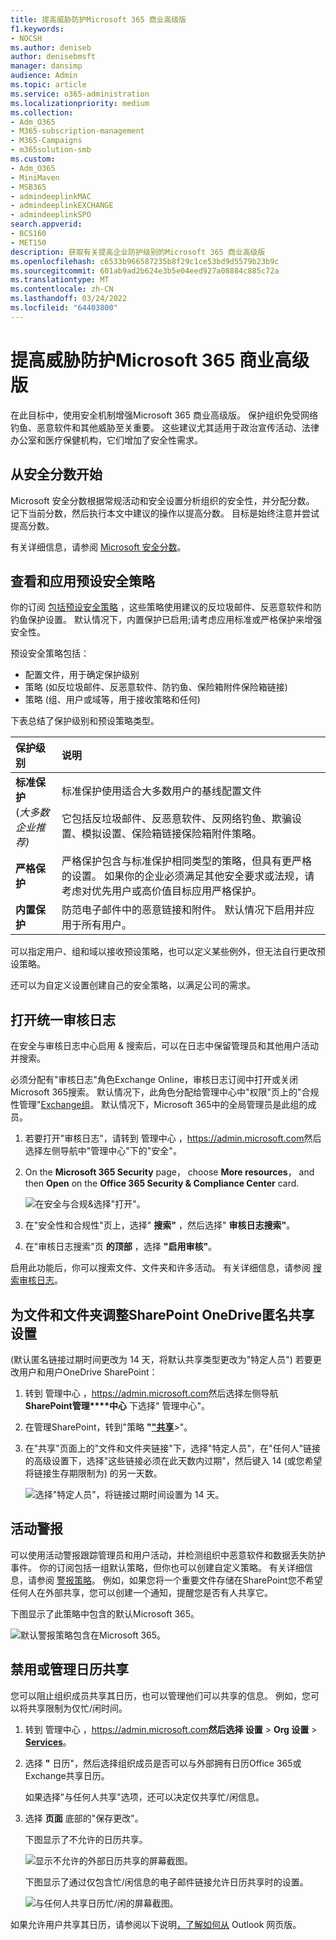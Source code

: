 ```yaml
---
title: 提高威胁防护Microsoft 365 商业高级版
f1.keywords:
- NOCSH
ms.author: deniseb
author: denisebmsft
manager: dansimp
audience: Admin
ms.topic: article
ms.service: o365-administration
ms.localizationpriority: medium
ms.collection:
- Adm_O365
- M365-subscription-management
- M365-Campaigns
- m365solution-smb
ms.custom:
- Adm_O365
- MiniMaven
- MSB365
- admindeeplinkMAC
- admindeeplinkEXCHANGE
- admindeeplinkSPO
search.appverid:
- BCS160
- MET150
description: 获取有关提高企业防护级别的Microsoft 365 商业高级版
ms.openlocfilehash: c6533b966587235b8f29c1ce53bd9d5579b23b9c
ms.sourcegitcommit: 601ab9ad2b624e3b5e04eed927a08884c885c72a
ms.translationtype: MT
ms.contentlocale: zh-CN
ms.lasthandoff: 03/24/2022
ms.locfileid: "64403800"
---
```

# <a name="increase-threat-protection-for-microsoft-365-business-premium"></a>提高威胁防护Microsoft 365 商业高级版

在此目标中，使用安全机制增强Microsoft 365 商业高级版。 保护组织免受网络钓鱼、恶意软件和其他威胁至关重要。 这些建议尤其适用于政治宣传活动、法律办公室和医疗保健机构，它们增加了安全性需求。

## <a name="start-with-secure-score"></a>从安全分数开始

Microsoft 安全分数根据常规活动和安全设置分析组织的安全性，并分配分数。 记下当前分数，然后执行本文中建议的操作以提高分数。 目标是始终注意并尝试提高分数。

有关详细信息，请参阅 [Microsoft 安全分数](../security/defender/microsoft-secure-score.md)。

## <a name="review-and-apply-preset-security-policies"></a>查看和应用预设安全策略

你的订阅 [包括预设安全策略](../security/office-365-security/preset-security-policies.md) ，这些策略使用建议的反垃圾邮件、反恶意软件和防钓鱼保护设置。 默认情况下，内置保护已启用;请考虑应用标准或严格保护来增强安全性。 

预设安全策略包括：

- 配置文件，用于确定保护级别
- 策略 (如反垃圾邮件、反恶意软件、防钓鱼、保险箱附件保险箱链接) 
- 策略 (组、用户或域等，用于接收策略和任何) 

下表总结了保护级别和预设策略类型。

| 保护级别 | 说明 |
|:---|:---|
| **标准保护** <br/> (*大多数企业推荐)* | 标准保护使用适合大多数用户的基线配置文件 <br/><br/>它包括反垃圾邮件、反恶意软件、反网络钓鱼、欺骗设置、模拟设置、保险箱链接保险箱附件策略。  |
| **严格保护**  | 严格保护包含与标准保护相同类型的策略，但具有更严格的设置。 如果你的企业必须满足其他安全要求或法规，请考虑对优先用户或高价值目标应用严格保护。 |
| **内置保护** | 防范电子邮件中的恶意链接和附件。 默认情况下启用并应用于所有用户。  |

可以指定用户、组和域以接收预设策略，也可以定义某些例外，但无法自行更改预设策略。

还可以为自定义设置创建自己的安全策略，以满足公司的需求。




<!--https://docs.microsoft.com/en-us/microsoft-365/security/office-365-security/recommended-settings-for-eop-and-office365?view=o365-worldwide


## Raise the level of protection against malware in mail

Your Office 365 or Microsoft 365 environment includes protection against malware, but you can increase this protection by blocking attachments with file types that are commonly used for malware. To bump up malware protection in email:

1. Go to the <a href="https://go.microsoft.com/fwlink/p/?linkid=2077143" target="_blank">Office 365 Security & Compliance Center</a> and sign in with your admin account credentials.

2. In the left navigation pane, under **Threat management**, choose **Policy** \> **Anti-Malware**.

3. Double-click the default policy to edit this company-wide policy.

4. Click **Settings**.

5. Under **Common Attachment Types Filter**, select **On**. The file types that are blocked are listed in the window directly below this control. Make sure you add these filetypes:

   `ade, adp, ani, bas, bat, chm, cmd, com, cpl, crt, hlp, ht, hta, inf, ins, isp, job, js, jse, lnk, mda, mdb, mde, mdz, msc, msi, msp, mst, pcd, reg, scr, sct, shs, url, vb, vbe, vbs, wsc, wsf, wsh, exe, pif`

   You can add or delete file types later, if needed.

6. Click **Save.**

For more information, see [Anti-malware protection in EOP](../security/office-365-security/anti-malware-protection.md).

## Protect against ransomware

Ransomware restricts access to data by encrypting files or locking computer screens. It then attempts to extort money from victims by asking for "ransom," usually in the form of cryptocurrencies like Bitcoin, in exchange for access to data.

You can protect against ransomware by creating one or more mail flow rules to block file extensions that are commonly used for ransomware (these were added in the [raise the level of protection against malware in mail](#raise-the-level-of-protection-against-malware-in-mail) step), or to warn users who receive these attachments in email.

In addition to the files that you blocked in the previous step, it's also good practice to create a rule to warn users before opening Office file attachments that include macros. Ransomware can be hidden inside macros, so warn users to not open these files from people they don't know.

To create a mail transport rule:

1. Go to the admin center at <https://admin.microsoft.com> and choose **Admin centers** \> **Exchange**.

2. In the **mail flow** category, click **rules**.

3. Click **+**, and then click **Create a new rule**.

4. Click **More options** at the bottom of the dialog box to see the full set of options.

5. Apply the settings in the following table for the rule. Leave the rest of the settings at the default, unless you want to change them.

6. Click **Save**.

|Setting|Warn users before opening attachments of Office files|
|---|---|
|Name|Anti-ransomware rule: warn users|
|Apply this rule if . . .|Any attachment . . . file extension matches . . .|
|Specify words or phrases|Add these file types: <br/> `dotm, docm, xlsm, sltm, xla, xlam, xll, pptm, potm, ppam, ppsm, sldm`|
|Do the following . . .|Notify the recipient with a message|
|Provide message text|Do not open these types of files from people you do not know because they might contain macros with malicious code.|

For more information, see:

- [Ransomware: how to reduce risk](https://www.microsoft.com/security/blog/2020/04/28/ransomware-groups-continue-to-target-healthcare-critical-services-heres-how-to-reduce-risk/)

- [Restore your OneDrive](https://support.microsoft.com//office/fa231298-759d-41cf-bcd0-25ac53eb8a15)

## Stop auto-forwarding for email

Hackers who gain access to a user's mailbox can steal your mail by setting the mailbox to automatically forward email. This can happen even without the user's awareness. You can prevent this from happening by configuring a mail flow rule.

To create a mail transport rule, either watch [this short video](https://support.office.com/article/f9d693ba-5c78-47c0-b156-8e461e062aa7) or follow these steps:

1. In the <a href="https://go.microsoft.com/fwlink/p/?linkid=2024339" target="_blank">Microsoft 365 admin center</a>, click **Admin centers** \> **Exchange**.

2. In the **mail flow** category, click **rules**.

3. Click **+**, and then click **Create a new rule**.

4. Click **More options** at the bottom of the dialog box to see the full set of options.

5. Apply the settings in the following table. Leave the rest of the settings at the default, unless you want to change them.

6. Click **Save**.

|Setting|Warn users before opening attachments of Office files|
|---|---|
|Name|Prevent auto forwarding of email to external domains|
|Apply this rule if ...|The sender . . . is external/internal . . . Inside the organization|
|Add condition|The message properties . . . include the message type . . . Auto-forward|
|Do the following ...|Block the message . . . reject the message and include an explanation.|
|Provide message text|Auto-forwarding email outside this organization is prevented for security reasons.|

## Protect your email from phishing attacks

If you've configured one or more custom domains for your Office 365 or Microsoft 365 environment, you can configure targeted anti-phishing protection. Anti-phishing protection, part of Microsoft Defender for Office 365, can help protect your organization from malicious impersonation-based phishing attacks and other phishing attacks. If you haven't configured a custom domain, you don't need to do this.

We recommend that you get started with this protection by creating a policy to protect your most important users and your custom domain.

To create an anti-phishing policy in Defender for Office 365, watch [this short training video](https://support.office.com/article/86c425e1-1686-430a-9151-f7176cce4f2c), or complete the following steps:

1. Go to <a href="https://go.microsoft.com/fwlink/p/?linkid=2077143" target="_blank">Office 365 Security & Compliance Center</a>.

2. In the left navigation pane, under **Threat management**, choose **Policy**.

3. On the **Policy** page, choose **Anti-phishing**.

4. On the **Anti-phishing** page, select **+ Create**. A wizard launches that steps you through defining your anti-phishing policy.

5. Specify the name, description, and settings for your policy as recommended in the chart below. For more information, see [Learn about anti-phishing policy in Microsoft Defender for Office 365 options](../security/office-365-security/set-up-anti-phishing-policies.md).

6. After you've reviewed your settings, choose **Create this policy** or **Save**, as appropriate.

|Setting or option|Recommended setting|
|---|---|
|Name|Domain and most valuable staff|
|Description|Ensure most important staff and our domain are not being impersonated.|
|Add users to protect|Select **+ Add a condition, The recipient is**. Type user names or enter the email address of the business owners, partners, or candidate, managers, and other important staff members. You can add up to 20 internal and external addresses that you want to protect from impersonation.|
|Add domains to protect|Select **+ Add a condition, The recipient domain is**. Enter the custom domain associated with your Microsoft 365 subscription, if you defined one. You can enter more than one domain.|
|Choose actions|If email is sent by an impersonated user: Choose **Redirect message to another email address**, and then type the email address of the security administrator; for example, *Alice<span><span>@contoso.com*. <br/> If email is sent by an impersonated domain: Choose **Quarantine message**.|
|Mailbox intelligence|By default, mailbox intelligence is selected when you create a new anti-phishing policy. Leave this setting **On** for best results.|
|Add trusted senders and domains|Here you can add your own domain, or any other trusted domains.|
|Applied to|Select **The recipient domain is**. Under **Any of these**, select **Choose**. Select **+ Add**. Select the check box next to the name of the domain, for example, *contoso.<span><span>com*, in the list, and then select **Add**. Select **Done**.|

For more information, see [Set up anti-phishing policies in Defender for Office 365](../security/office-365-security/set-up-anti-phishing-policies.md).

## Protect against malicious attachments, files, and links with Defender for Office 365

![Banner that point to https://aka.ms/aboutM365preview.](../media/m365admincenterchanging.png)

First, make sure, in the admin center at <https://admin.microsoft.com> that you have the new admin center preview turned on. Turn on the toggle next to the text **The new admin center**.

   ![The new admin center preview on.](../media/previewon.png)

If you don't see the **Setup** page with cards in your tenant yet, see how to complete these steps in Security & Compliance Center. See [Set up Safe Attachments in the Security & Compliance Center](#set-up-safe-attachments-in-the-security--compliance-center) and [Set up Safe Links in the Security & Compliance Center](#set-up-safe-links-in-the-security--compliance-center).

1. In the left nav, choose **Setup**.
2. On the **Setup** page, choose **View** on the **Increase protection from advanced threats** card.

   ![Choose View on the Increase protection from advanced threats.](../media/startatp.png)

3. On the **Increase protection from advanced threats** page, choose **Get started**.
4. On the pane that opens, select the check boxes next to **Links and attachments in email**, **Scan files in SharePoint, OneDrive, and Teams**, and **Scan links in Office desktop and Office Online apps** under **Scan items for malicious content**.
    
   Under **Links and attachments in email**, Type in All Users, or the specific users whose email you want scanned.

   ![Select all check boxes in Increase protection from advanced threats.](../media/setatp.png)

5. Choose **Create policies** to turn on Safe Attachments and Safe Links.

### Set up Safe Attachments in the Security & Compliance Center

People regularly send, receive, and share attachments, such as documents, presentations, spreadsheets, and more. It's not always easy to tell whether an attachment is safe or malicious just by looking at an email message. Microsoft Defender for Office 365 includes Safe Attachment protection, but this protection is not turned on by default. We recommend that you create a new rule to begin using this protection. This protection extends to files in SharePoint, OneDrive, and Microsoft Teams.

To create a Safe Attachment policy, either watch [this short video](https://support.office.com/article/e7e68934-23dc-4b9c-b714-e82e27a8f8a5), or complete the following steps:

1. Go to <a href="https://go.microsoft.com/fwlink/p/?linkid=2077143" target="_blank">Office 365 Security & Compliance Center</a> and sign in with your admin account.

2. In the left navigation pane, under **Threat management**, choose **Policy**.

3. On the Policy page, choose **Safe Attachments**.

4. On the Safe attachments page, apply this protection broadly by selecting the **Turn on ATP for SharePoint, OneDrive, and Microsoft Teams** check box.

5. Select **+** to create a new policy.

6. Apply the settings in the following table.

7. After you review your settings, choose **Create this policy** or **Save**, as appropriate.

|Setting or option|Recommended setting|
|---|---|
|Name|Block current and future emails with detected malware.|
|Description|Block current and future emails and attachments with detected malware.|
|Save attachments unknown malware response|Select **Block - Block the current and future emails and attachments with detected malware**.|
|Redirect attachment on detection|Enable redirection (select this box) <br/> Enter the admin account or a mailbox setup for quarantine. <br/> Apply the above selection if malware scanning for attachments times out or error occurs (select this box).|
|Applied to|The recipient domain is . . . select your domain.|

For more information, see [Set up anti-phishing policies in Defender for Office 365](../security/office-365-security/set-up-anti-phishing-policies.md).

### Set up Safe Links in the Security & Compliance Center

Hackers sometimes hide malicious websites in links in email or other files. Safe Links, part of Microsoft Defender for Office 365, can help protect your organization by providing time-of-click verification of web addresses (URLs) in email messages and Office documents. Protection is defined through Safe Links policies.

We recommend that you do the following:

- Modify the default policy to increase protection.

- Add a new policy targeted to all recipients in your domain.

To set up Safe Links, watch [this short training video](https://support.office.com/article/61492713-53c2-47da-a6e7-fa97479e97fa), or complete the following steps:

1. Go to <a href="https://go.microsoft.com/fwlink/p/?linkid=2077143" target="_blank">Office 365 Security & Compliance Center</a> and sign in with your admin account.

2. In the left navigation pane, under **Threat management**, choose **Policy**.

3. On the Policy page, choose **Safe Links**.

To modify the default policy:

1. On the Safe links page, under **Policies that apply to the entire organization**, select the **Default** policy.

2. Under **Settings that apply to content except email**, select **Microsoft 365 Apps for enterprise, Office for iOS and Android**.

3. Click **Save**.

To create a new policy targeted to all recipients in your domain:

1. On the Safe links page, under **Policies that apply to the entire organization**, click **+** to create a new policy.

2. Apply the settings listed in the following table.

3. Click **Save**.

|Setting or option|Recommended setting|
|---|---|
|Name|Safe links policy for all recipients in the domain|
|Select the action for unknown potentially malicious URLs in messages|Select **On - URLs will be rewritten and checked against a list of known malicious links when user clicks on the link**.|
|Use Safe Attachments to scan downloadable content|Select this box.|
|Applied to|The recipient domain is . . . select your domain.|

For more information, see [Safe Links in Defender for Office 365](../security/office-365-security/safe-links.md).

-->

## <a name="turn-on-the-unified-audit-log"></a>打开统一审核日志

在安全与审核日志中心启用 & 搜索后，可以在日志中保留管理员和其他用户活动并搜索。

必须分配有"审核日志"角色Exchange Online，审核日志订阅中打开或关闭Microsoft 365搜索。 默认情况下，此角色分配给管理中心中"权限"页上的"合规性管理"<a href="https://go.microsoft.com/fwlink/p/?linkid=2059104" target="_blank">Exchange组</a>。 默认情况下，Microsoft 365中的全局管理员是此组的成员。

1. 若要打开"审核日志"，请转到 管理中心 ，<https://admin.microsoft.com>然后选择左侧导航中"管理中心"下的"安全"。
2. On the **Microsoft 365 Security** page， choose **More resources**， and then **Open** on the **Office 365 Security & Compliance Center** card.

    ![在安全与合规&选择"打开"。](../media/gotosecandcomp.png)
3. 在"安全性和合规性"页上，选择" **搜索"** ，然后选择" **审核日志搜索"**。
4. 在"审核日志搜索"页 **的顶部** ，选择 **"启用审核"**。

启用此功能后，你可以搜索文件、文件夹和许多活动。 有关详细信息，请参阅 [搜索审核日志](../compliance/search-the-audit-log-in-security-and-compliance.md)。

## <a name="tune-up-anonymous-sharing-settings-for-sharepoint-and-onedrive-files-and-folders"></a>为文件和文件夹调整SharePoint OneDrive匿名共享设置

 (默认匿名链接过期时间更改为 14 天，将默认共享类型更改为"特定人员") 若要更改用户和用户OneDrive SharePoint：

1. 转到 管理中心 ，<https://admin.microsoft.com>然后选择左侧导航 **SharePoint管理****中心** 下选择" 管理中心"。
2. 在管理SharePoint，转到"策略 **"**<a href="https://go.microsoft.com/fwlink/?linkid=2185222" target="_blank">**"共享**</a>\>"。
3. 在"共享"页面上的"文件和文件夹链接"下，选择"特定人员"，在"任何人"链接的高级设置下，选择"这些链接必须在此天数内过期"，然后键入 14 (或您希望将链接生存期限制为) 的另一天数。

   ![选择"特定人员"，将链接过期时间设置为 14 天。](../media/anyonelinks.png)


## <a name="activity-alerts"></a>活动警报

可以使用活动警报跟踪管理员和用户活动，并检测组织中恶意软件和数据丢失防护事件。 你的订阅包括一组默认策略，但你也可以创建自定义策略。 有关详细信息，请参阅 [警报策略](../compliance/alert-policies.md)。 例如，如果您将一个重要文件存储在SharePoint您不希望任何人在外部共享，您可以创建一个通知，提醒您是否有人共享它。

下图显示了此策略中包含的默认Microsoft 365。

![默认警报策略包含在Microsoft 365。](../media/alertpolicies.png)

## <a name="disable-or-manage-calendar-sharing"></a>禁用或管理日历共享

您可以阻止组织成员共享其日历，也可以管理他们可以共享的信息。 例如，您可以将共享限制为仅忙/闲时间。

1. 转到 管理中心 ，<https://admin.microsoft.com>**然后选择 设置** \> **Org 设置** > <a href="https://go.microsoft.com/fwlink/p/?linkid=2053743" target="_blank">**Services**</a>。

1. 选择 **"** 日历"，然后选择组织成员是否可以与外部拥有日历Office 365或Exchange共享日历。

   如果选择"与任何人共享"选项，还可以决定仅共享忙/闲信息。

3. 选择 **页面** 底部的"保存更改"。

   下图显示了不允许的日历共享。

   ![显示不允许的外部日历共享的屏幕截图。](../media/nocalendarsharing.png)

   下图显示了通过仅包含忙/闲信息的电子邮件链接允许日历共享时的设置。

   ![与任何人共享日历忙/闲的屏幕截图。](../media/sharefreebusy.png)

如果允许用户共享其日历，请参阅以下说明[，了解如何从](https://support.office.com/article/7ecef8ae-139c-40d9-bae2-a23977ee58d5) Outlook 网页版。


